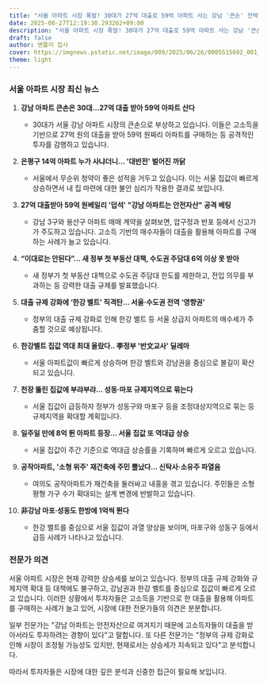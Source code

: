 ```yaml
---
title: "서울 아파트 시장 폭발! 30대가 27억 대출로 59억 아파트 사는 강남 '큰손' 전략, 따라해도 될까?"
date: 2025-06-27T12:19:30.293262+09:00
description: "서울 아파트 시장 폭발! 30대가 27억 대출로 59억 아파트 사는 강남 '큰손' 전략, 따라해도 될까?"
draft: false
author: 벤틀리 집사
cover: https://imgnews.pstatic.net/image/009/2025/06/26/0005515602_001_20250626193818194.jpg
theme: light
---
```


### 서울 아파트 시장 최신 뉴스

1. **강남 아파트 큰손은 30대…27억 대출 받아 59억 아파트 산다**
   - 30대가 서울 강남 아파트 시장의 큰손으로 부상하고 있습니다. 이들은 고소득을 기반으로 27억 원의 대출을 받아 59억 원짜리 아파트를 구매하는 등 공격적인 투자를 감행하고 있습니다.

2. **은평구 14억 아파트 누가 사냐더니… '대반전' 벌어진 까닭**
   - 서울에서 무순위 청약이 좋은 성적을 거두고 있습니다. 이는 서울 집값이 빠르게 상승하면서 내 집 마련에 대한 불안 심리가 작용한 결과로 보입니다.

3. **27억 대출받아 59억 원베일리 '덥석' "강남 아파트는 안전자산" 공격 베팅**
   - 강남 3구와 용산구 아파트 매매 계약을 살펴보면, 압구정과 반포 등에서 신고가가 주도하고 있습니다. 고소득 기반의 매수자들이 대출을 활용해 아파트를 구매하는 사례가 늘고 있습니다.

4. **“이대로는 안된다”… 새 정부 첫 부동산 대책, 수도권 주담대 6억 이상 못 받아**
   - 새 정부가 첫 부동산 대책으로 수도권 주담대 한도를 제한하고, 전입 의무를 부과하는 등 강력한 대출 규제를 발표했습니다.

5. **대출 규제 강화에 ‘한강 벨트’ 직격탄… 서울·수도권 전역 ‘영향권’**
   - 정부의 대출 규제 강화로 인해 한강 벨트 등 서울 상급지 아파트의 매수세가 주춤할 것으로 예상됩니다.

6. **한강벨트 집값 역대 최대 올랐다.. 李정부 '반文교사' 딜레마**
   - 서울 아파트값이 빠르게 상승하며 한강 벨트와 강남권을 중심으로 불길이 확산되고 있습니다.

7. **천장 뚫린 집값에 부랴부랴… 성동·마포 규제지역으로 묶는다**
   - 서울 집값이 급등하자 정부가 성동구와 마포구 등을 조정대상지역으로 묶는 등 규제지역을 확대할 계획입니다.

8. **일주일 만에 8억 뛴 아파트 등장… 서울 집값 또 역대급 상승**
   - 서울 집값이 주간 기준으로 역대급 상승률을 기록하며 빠르게 오르고 있습니다.

9. **공작아파트, '소형 위주' 재건축에 주민 뿔났다… 신탁사·소유주 파열음**
   - 여의도 공작아파트가 재건축을 둘러싸고 내홍을 겪고 있습니다. 주민들은 소형 평형 가구 수가 확대되는 설계 변경에 반발하고 있습니다.

10. **非강남 마포·성동도 한방에 1억씩 뛴다**
    - 한강 벨트를 중심으로 서울 집값이 과열 양상을 보이며, 마포구와 성동구 등에서 급등 사례가 나타나고 있습니다.

### 전문가 의견

서울 아파트 시장은 현재 강력한 상승세를 보이고 있습니다. 정부의 대출 규제 강화와 규제지역 확대 등 대책에도 불구하고, 강남권과 한강 벨트를 중심으로 집값이 빠르게 오르고 있습니다. 이러한 상황에서 투자자들은 고소득을 기반으로 한 대출을 활용해 아파트를 구매하는 사례가 늘고 있어, 시장에 대한 전문가들의 의견은 분분합니다.

일부 전문가는 "강남 아파트는 안전자산으로 여겨지기 때문에 고소득자들이 대출을 받아서라도 투자하려는 경향이 있다"고 말합니다. 또 다른 전문가는 "정부의 규제 강화로 인해 시장이 조정될 가능성도 있지만, 현재로서는 상승세가 지속되고 있다"고 분석합니다.

따라서 투자자들은 시장에 대한 깊은 분석과 신중한 접근이 필요해 보입니다.